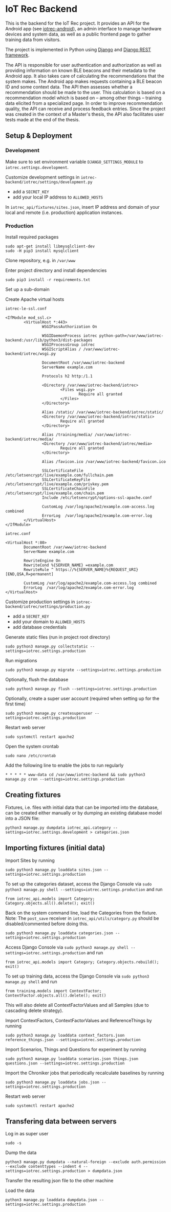 # IoT Rec Backend

This is the backend for the IoT Rec project. It provides an API for the Android app (see [iotrec-android](https://github.com/alex2702/iotrec-android)), an admin interface to manage hardware devices and system data, as well as a public frontend page to gather training data from visitors.

The project is implemented in Python using [Django](https://www.djangoproject.com/) and [Django REST framework](https://www.django-rest-framework.org/).

The API is responsible for user authentication and authorization as well as providing information on known BLE beacons and their metadata to the Android app. It also takes care of calculating the recommendations that the system makes. The Android app makes requests containing a BLE beacon ID and some context data. The API then assesses whether a recommendation should be made to the user. This calculation is based on a recommendation model which is based on – among other things – training data elicited from a specialized page. In order to improve recommendation quality, the API can receive and process feedback entries. Since the project was created in the context of a Master's thesis, the API also facilitates user tests made at the end of the thesis.

## Setup & Deployment

### Development

Make sure to set environment variable `DJANGO_SETTINGS_MODULE` to `iotrec.settings.development`.

Customize development settings in `iotrec-backend/iotrec/settings/development.py`

* add a `SECRET_KEY`
* add your local IP address to `ALLOWED_HOSTS`

In `iotrec_api/fixtures/sites.json`, insert IP address and domain of your local and remote (i.e. production) application instances.

### Production

Install required packages

```
sudo apt-get install libmysqlclient-dev
sudo -H pip3 install mysqlclient
```

Clone repository, e.g. in `/var/www`

Enter project directory and install dependencies

```
sudo pip3 install -r requirements.txt
```

Set up a sub-domain

Create Apache virtual hosts

`iotrec-le-ssl.conf`

```
<IfModule mod_ssl.c>
        <VirtualHost *:443>
                WSGIPassAuthorization On

                WSGIDaemonProcess iotrec python-path=/var/www/iotrec-backend:/usr/lib/python3/dist-packages
                WSGIProcessGroup iotrec
                WSGIScriptAlias / /var/www/iotrec-backend/iotrec/wsgi.py
        
                DocumentRoot /var/www/iotrec-backend
                ServerName example.com
        
                Protocols h2 http:/1.1
        
                <Directory /var/www/iotrec-backend/iotrec>
                        <Files wsgi.py>
                                Require all granted
                        </Files>
                </Directory>
        
                Alias /static/ /var/www/iotrec-backend/iotrec/static/
                <Directory /var/www/iotrec-backend/iotrec/static>
                        Require all granted
                </Directory>

                Alias /training/media/ /var/www/iotrec-backend/iotrec/media/
                <Directory /var/www/iotrec-backend/iotrec/media>
                        Require all granted
                </Directory>

                Alias /favicon.ico /var/www/iotrec-backend/favicon.ico
        
                SSLCertificateFile /etc/letsencrypt/live/example.com/fullchain.pem
                SSLCertificateKeyFile /etc/letsencrypt/live/example.com/privkey.pem
                SSLCertificateChainFile /etc/letsencrypt/live/example.com/chain.pem
                Include /etc/letsencrypt/options-ssl-apache.conf

                CustomLog /var/log/apache2/example.com-access.log combined
                ErrorLog  /var/log/apache2/example.com-error.log
        </VirtualHost>
</IfModule>
```

`iotrec.conf`
```
<VirtualHost *:80>
        DocumentRoot /var/www/iotrec-backend
        ServerName example.com

        RewriteEngine On
        RewriteCond %{SERVER_NAME} =example.com
        RewriteRule ^ https://%{SERVER_NAME}%{REQUEST_URI} [END,QSA,R=permanent]

        CustomLog /var/log/apache2/example.com-access.log combined
        ErrorLog  /var/log/apache2/example.com-error.log
</VirtualHost>
```

Customize production settings in `iotrec-backend/iotrec/settings/production.py`

* add a `SECRET_KEY`
* add your domain to `ALLOWED_HOSTS`
* add database credentials

Generate static files (run in project root directory)

```
sudo python3 manage.py collectstatic --settings=iotrec.settings.production
```

Run migrations

```
sudo python3 manage.py migrate --settings=iotrec.settings.production
```

Optionally, flush the database

```
sudo python3 manage.py flush --settings=iotrec.settings.production
```

Optionally, create a super user account (required when setting up for the first time)

```
sudo python3 manage.py createsuperuser --settings=iotrec.settings.production
```

Restart web server

```
sudo systemctl restart apache2
```

Open the system crontab

```
sudo nano /etc/crontab
```

Add the following line to enable the jobs to run regularly

```
* * * * * www-data cd /var/www/iotrec-backend && sudo python3 manage.py cron --settings=iotrec.settings.production
```

## Creating fixtures

Fixtures, i.e. files with initial data that can be imported into the database, can be created either manually or by dumping an existing database model into a JSON file:

```
python3 manage.py dumpdata iotrec_api.category --settings=iotrec.settings.development > categories.json
```

## Importing fixtures (initial data)

Import Sites by running

```
sudo python3 manage.py loaddata sites.json --settings=iotrec.settings.production
```

To set up the categories dataset, access the Django Console via `sudo python3 manage.py shell --settings=iotrec.settings.production` and run

```
from iotrec_api.models import Category; Category.objects.all().delete(); exit()
```

Back on the system command line, load the Categories from the fixture.
Note: The `post_save` receiver in `iotrec_api/utils/category.py` should be disabled/commented before doing this.

```
sudo python3 manage.py loaddata categories.json --settings=iotrec.settings.production
```

Access Django Console via `sudo python3 manage.py shell --settings=iotrec.settings.production` and run

```
from iotrec_api.models import Category; Category.objects.rebuild(); exit()
```

To set up training data, access the Django Console via `sudo python3 manage.py shell` and run

```
from training.models import ContextFactor; ContextFactor.objects.all().delete(); exit()
```

This will also delete all ContextFactorValues and all Samples (due to cascading delete strategy).

Import ContextFactors, ContextFactorValues and ReferenceThings by running

```
sudo python3 manage.py loaddata context_factors.json reference_things.json --settings=iotrec.settings.production
```

Import Scenarios, Things and Questions for experiment by running

```
sudo python3 manage.py loaddata scenarios.json things.json questions.json --settings=iotrec.settings.production
```

Import the Chroniker jobs that periodically recalculate baselines by running

```
sudo python3 manage.py loaddata jobs.json --settings=iotrec.settings.production
```

Restart web server

```
sudo systemctl restart apache2
```

## Transfering data between servers

Log in as super user

```
sudo -s
```

Dump the data

```
python3 manage.py dumpdata --natural-foreign --exclude auth.permission --exclude contenttypes --indent 4 --settings=iotrec.settings.production > dumpdata.json
```

Transfer the resulting json file to the other machine

Load the data

```
python3 manage.py loaddata dumpdata.json --settings=iotrec.settings.production
```
